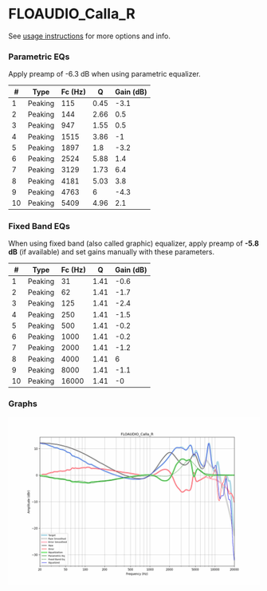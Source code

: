 # FLOAUDIO_Calla_R
See [usage instructions](https://github.com/jaakkopasanen/AutoEq#usage) for more options and info.

### Parametric EQs
Apply preamp of -6.3 dB when using parametric equalizer.

|   # | Type    |   Fc (Hz) |    Q |   Gain (dB) |
|-----|---------|-----------|------|-------------|
|   1 | Peaking |       115 | 0.45 |        -3.1 |
|   2 | Peaking |       144 | 2.66 |         0.5 |
|   3 | Peaking |       947 | 1.55 |         0.5 |
|   4 | Peaking |      1515 | 3.86 |        -1   |
|   5 | Peaking |      1897 | 1.8  |        -3.2 |
|   6 | Peaking |      2524 | 5.88 |         1.4 |
|   7 | Peaking |      3129 | 1.73 |         6.4 |
|   8 | Peaking |      4181 | 5.03 |         3.8 |
|   9 | Peaking |      4763 | 6    |        -4.3 |
|  10 | Peaking |      5409 | 4.96 |         2.1 |

### Fixed Band EQs
When using fixed band (also called graphic) equalizer, apply preamp of **-5.8 dB** (if available) and set gains manually with these parameters.

|   # | Type    |   Fc (Hz) |    Q |   Gain (dB) |
|-----|---------|-----------|------|-------------|
|   1 | Peaking |        31 | 1.41 |        -0.6 |
|   2 | Peaking |        62 | 1.41 |        -1.7 |
|   3 | Peaking |       125 | 1.41 |        -2.4 |
|   4 | Peaking |       250 | 1.41 |        -1.5 |
|   5 | Peaking |       500 | 1.41 |        -0.2 |
|   6 | Peaking |      1000 | 1.41 |        -0.2 |
|   7 | Peaking |      2000 | 1.41 |        -1.2 |
|   8 | Peaking |      4000 | 1.41 |         6   |
|   9 | Peaking |      8000 | 1.41 |        -1.1 |
|  10 | Peaking |     16000 | 1.41 |        -0   |

### Graphs
![](./FLOAUDIO_Calla_R.png)
